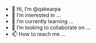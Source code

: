 - 👋 Hi, I’m @qakearpa
- 👀 I’m interested in ...
- 🌱 I’m currently learning ...
- 💞️ I’m looking to collaborate on ...
- 📫 How to reach me ...

<!---
qakearpa/qakearpa is a ✨ special ✨ repository because its `README.md` (this file) appears on your GitHub profile.
You can click the Preview link to take a look at your changes.
--->
